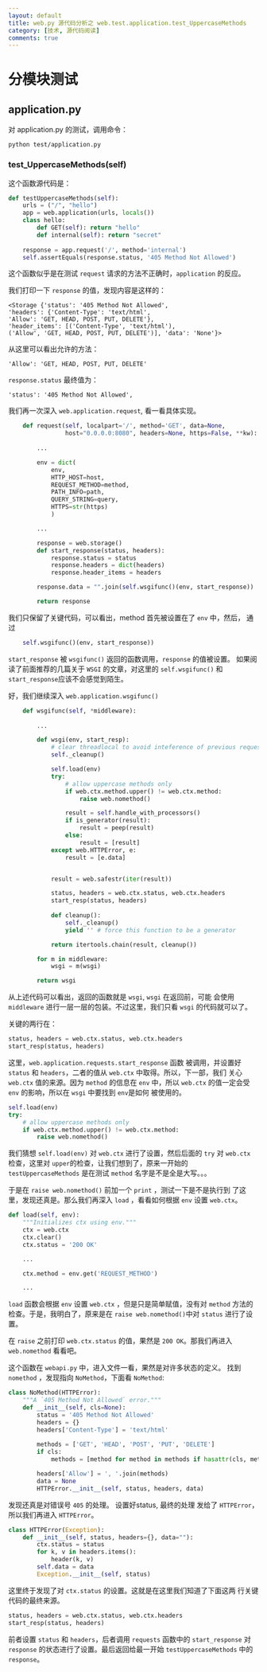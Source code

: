 ```yaml
---
layout: default
title: web.py 源代码分析之 web.test.application.test_UppercaseMethods
category: [技术, 源代码阅读]
comments: true
---
```


# 分模块测试

## application.py

对 application.py 的测试，调用命令：




    python test/application.py


### test_UppercaseMethods(self)

这个函数源代码是：

```python
def testUppercaseMethods(self):
    urls = ("/", "hello")
    app = web.application(urls, locals())
    class hello:
        def GET(self): return "hello"
        def internal(self): return "secret"
        
    response = app.request('/', method='internal')
    self.assertEquals(response.status, '405 Method Not Allowed')
```

这个函数似乎是在测试 `request` 请求的方法不正确时，`application`
的反应。

我们打印一下 `response` 的值，发现内容是这样的：

    <Storage {'status': '405 Method Not Allowed', 
    'headers': {'Content-Type': 'text/html', 
    'Allow': 'GET, HEAD, POST, PUT, DELETE'}, 
    'header_items': [('Content-Type', 'text/html'), 
    ('Allow', 'GET, HEAD, POST, PUT, DELETE')], 'data': 'None'}>

从这里可以看出允许的方法：

    'Allow': 'GET, HEAD, POST, PUT, DELETE'

`response.status` 最终值为：

    'status': '405 Method Not Allowed',


我们再一次深入 `web.application.request`, 看一看具体实现。

```python
    def request(self, localpart='/', method='GET', data=None,
                host="0.0.0.0:8080", headers=None, https=False, **kw):
        
        ...

        env = dict(
            env, 
            HTTP_HOST=host, 
            REQUEST_METHOD=method, 
            PATH_INFO=path, 
            QUERY_STRING=query, 
            HTTPS=str(https)
            )

        ...

        response = web.storage()
        def start_response(status, headers):
            response.status = status
            response.headers = dict(headers)
            response.header_items = headers

        response.data = "".join(self.wsgifunc()(env, start_response))

        return response
```

我们只保留了关键代码，可以看出，method 首先被设置在了 `env` 中，然后，
通过 

```python
    self.wsgifunc()(env, start_response))
```

`start_response` 被 `wsgifunc()` 返回的函数调用，`response` 的值被设置。 如果阅读了前面推荐的几篇关于 `WSGI` 的文章，对这里的 `self.wsgifunc()` 和 `start_response`应该不会感觉到陌生。

好，我们继续深入 `web.application.wsgifunc()`

```python
    def wsgifunc(self, *middleware):
        
        ...

        def wsgi(env, start_resp):
            # clear threadlocal to avoid inteference of previous requests
            self._cleanup()

            self.load(env)
            try:
                # allow uppercase methods only
                if web.ctx.method.upper() != web.ctx.method:
                    raise web.nomethod()

                result = self.handle_with_processors()
                if is_generator(result):
                    result = peep(result)
                else:
                    result = [result]
            except web.HTTPError, e:
                result = [e.data]


            result = web.safestr(iter(result))

            status, headers = web.ctx.status, web.ctx.headers
            start_resp(status, headers)
            
            def cleanup():
                self._cleanup()
                yield '' # force this function to be a generator

            return itertools.chain(result, cleanup())

        for m in middleware: 
            wsgi = m(wsgi)

        return wsgi
```

从上述代码可以看出，返回的函数就是 `wsgi`, `wsgi` 在返回前，可能
会使用 `middleware` 进行一层一层的包装。不过这里，我们只看 `wsgi`
的代码就可以了。

关键的两行在：

```python
status, headers = web.ctx.status, web.ctx.headers
start_resp(status, headers)
```

这里，`web.application.requests.start_response` 函数 被调用，并设置好
`status` 和 `headers`，二者的值从 `web.ctx` 中取得。所以，下一部，我们
关心 `web.ctx` 值的来源。因为 `method` 的信息在 `env` 中，所以 
`web.ctx` 的值一定会受 `env` 的影响，所以在 `wsgi` 中要找到 `env`是如何
被使用的。

```python
self.load(env)
try:
    # allow uppercase methods only
    if web.ctx.method.upper() != web.ctx.method:
        raise web.nomethod()
```

我们猜想 `self.load(env)` 对 `web.ctx` 进行了设置，然后后面的 `try`
对 `web.ctx` 检查，这里对 `upper`的检查，让我们想到了，原来一开始的
`testUppercaseMethods` 是在测试 `method` 名字是不是全是大写。。。

于是在 `raise web.nomethod()` 前加一个 `print` ，测试一下是不是执行到
了这里，发现还真是。那么我们再深入 `load` ，看看如何根据 `env` 设置
`web.ctx`。

```python
def load(self, env):
    """Initializes ctx using env."""
    ctx = web.ctx
    ctx.clear()
    ctx.status = '200 OK'

    ...

    ctx.method = env.get('REQUEST_METHOD')

    ...
```

`load` 函数会根据 `env` 设置 `web.ctx` ，但是只是简单赋值，没有对
`method` 方法的检查。于是，我明白了，原来是在 `raise web.nomethod()`中对
`status` 进行了设置。

在 `raise` 之前打印 `web.ctx.status` 的值，果然是 `200 OK`。那我们再进入
`web.nomethod` 看看吧。

这个函数在 `webapi.py` 中，进入文件一看，果然是对许多状态的定义。
找到 `nomethod` ，发现指向 `NoMethod`，下面看 `NoMethod`:

```python
class NoMethod(HTTPError):
    """A `405 Method Not Allowed` error."""
    def __init__(self, cls=None):
        status = '405 Method Not Allowed'
        headers = {}
        headers['Content-Type'] = 'text/html'
        
        methods = ['GET', 'HEAD', 'POST', 'PUT', 'DELETE']
        if cls:
            methods = [method for method in methods if hasattr(cls, method)]

        headers['Allow'] = ', '.join(methods)
        data = None
        HTTPError.__init__(self, status, headers, data)
```

发现还真是对错误号 `405` 的处理。 设置好status, 最终的处理
发给了 `HTTPError`，所以我们再进入 `HTTPError`。

```python
class HTTPError(Exception):
    def __init__(self, status, headers={}, data=""):
        ctx.status = status
        for k, v in headers.items():
            header(k, v)
        self.data = data
        Exception.__init__(self, status)
```

这里终于发现了对 `ctx.status` 的设置。这就是在这里我们知道了下面这两
行关键代码的最终来源。

```python
status, headers = web.ctx.status, web.ctx.headers
start_resp(status, headers)
```

前者设置 `status` 和 `headers`，后者调用 `requests` 函数中的 `start_response` 对
 `response` 的状态进行了设置。最后返回给最一开始 `testUppercaseMethods` 中的 
 `response`。


